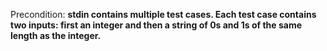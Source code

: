 Precondition: **stdin contains multiple test cases. Each test case contains two inputs: first an integer and then a string of 0s and 1s of the same length as the integer.**